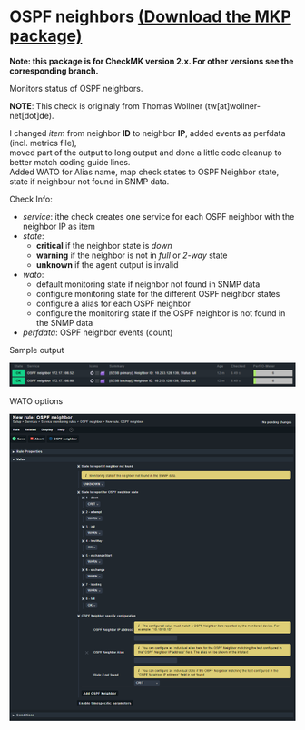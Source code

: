 # OSPF neighbors [(Download the MKP package)](/../../../-/raw/master/ospf_neighbor.mkp "Download MKP package")

 **Note: this package is for CheckMK version 2.x. For other versions see the corresponding branch.**

Monitors status of OSPF neighbors.

**NOTE**: This check is originaly from Thomas Wollner (tw[at]wollner-net[dot]de).

I changed *item* from neighbor **ID** to neighbor **IP**, added events as perfdata (incl. metrics file),\
moved part of the output to long output and done a little code cleanup to better match coding guide lines.\
Added WATO for Alias name, map check states to OSPF Neighbor state, state if neighbour not found in SNMP data.

Check Info:

* *service*: ithe check creates one service for each OSPF neighbor with the neighbor IP as item
* *state*: 
    * **critical** if the neighbor state is *down*
    * **warning** if the neighbor is not in *full* or *2-way* state
    * **unknown** if the agent output is invalid
* *wato*: 
    * default monitoring state if neighbor not found in SNMP data
    * configure monitoring state for the different OSPF neighbor states
    * configure a alias for each OSPF neighbor
    * configure the monitoring state if the OSPF neighbor is not found in the SNMP data
* *perfdata*: OSPF neighbor events (count)

Sample output

![sample output](/doc/sample.png?raw=true "sample output")

WATO options

![WATO options](/doc/wato.png?raw=true "WATO options")
